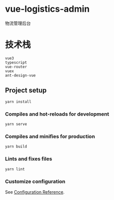 # vue-logistics-admin

物流管理后台

# 技术栈

```
vue3
typescript
vue-router
vuex
ant-design-vue
```

## Project setup
```
yarn install
```

### Compiles and hot-reloads for development
```
yarn serve
```

### Compiles and minifies for production
```
yarn build
```

### Lints and fixes files
```
yarn lint
```

### Customize configuration
See [Configuration Reference](https://cli.vuejs.org/config/).
